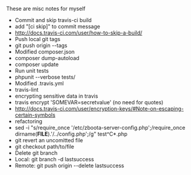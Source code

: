 These are misc notes for myself

* Commit and skip travis-ci build
 * add "[ci skip]" to commit message
 * http://docs.travis-ci.com/user/how-to-skip-a-build/
* Push local git tags
 * git push origin --tags
* Modified composer.json
 * composer dump-autoload
 * composer update
* Run unit tests
 * phpunit --verbose tests/
* Modified .travis.yml
 * travis-lint
* encrypting sensitive data in travis
 * travis encrypt 'SOMEVAR=secretvalue' (no need for quotes)
 * http://docs.travis-ci.com/user/encryption-keys/#Note-on-escaping-certain-symbols
* refactoring
 * sed -i "s/require_once '\/etc\/zboota-server-config.php';/require_once dirname(__FILE__).'\/..\/config.php';/g" test^C*.php
* git revert an uncomitted file
 * git checkout path/to/file
* Delete git branch
 * Local: git branch -d lastsuccess
 * Remote: git push origin --delete lastsuccess
